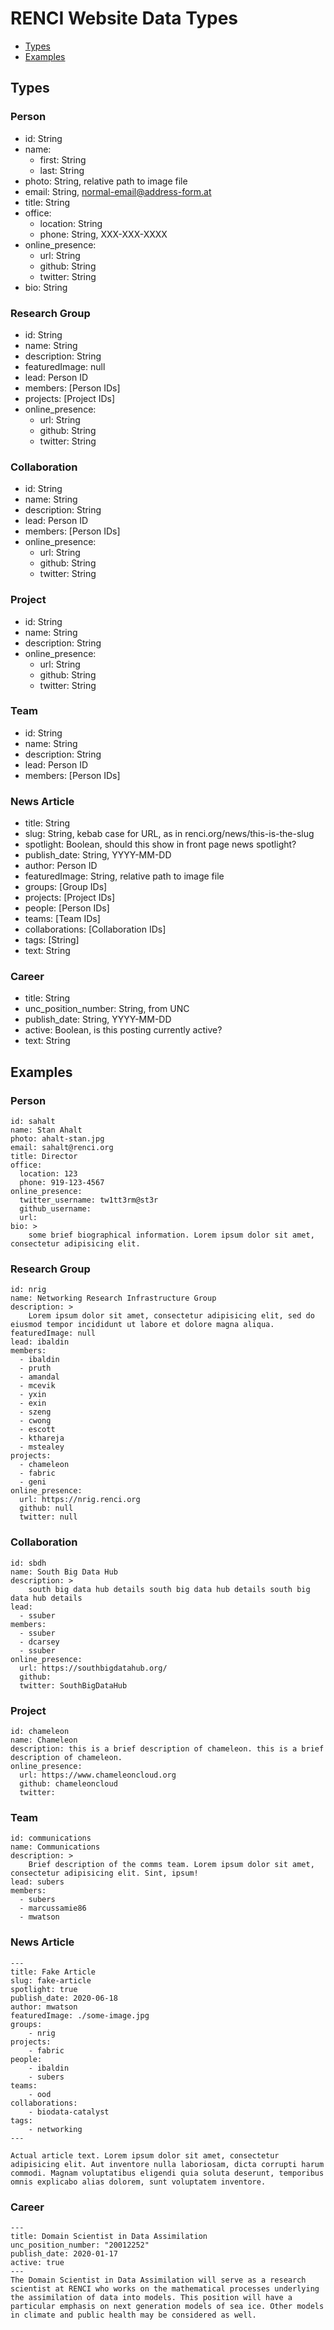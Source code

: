# RENCI Website Data Types

- [Types](#types)
- [Examples](#examples)

## Types

### Person

- id: String
- name:
  + first:  String
  + last: String
- photo: String, relative path to image file
- email: String, normal-email@address-form.at
- title: String
- office: 
  - location: String
  - phone: String, XXX-XXX-XXXX
- online_presence:
  - url: String
  - github: String
  - twitter: String
- bio: String

### Research Group

- id: String
- name: String
- description: String
- featuredImage: null
- lead: Person ID
- members: [Person IDs]
- projects: [Project IDs]
- online_presence:
  - url: String
  - github: String
  - twitter: String

### Collaboration

- id: String
- name: String
- description: String
- lead: Person ID
- members: [Person IDs]
- online_presence:
  - url: String
  - github: String
  - twitter: String

### Project

- id: String
- name: String
- description: String
- online_presence:
  - url: String
  - github: String
  - twitter: String

### Team

- id: String
- name: String
- description: String
- lead: Person ID
- members: [Person IDs]

### News Article

- title: String
- slug: String, kebab case for URL, as in renci.org/news/this-is-the-slug
- spotlight: Boolean, should this show in front page news spotlight?
- publish_date: String, YYYY-MM-DD
- author: Person ID
- featuredImage: String, relative path to image file
- groups: [Group IDs]
- projects: [Project IDs]
- people: [Person IDs]
- teams: [Team IDs]
- collaborations: [Collaboration IDs]
- tags: [String]
- text: String

### Career

- title: String
- unc_position_number: String, from UNC
- publish_date: String, YYYY-MM-DD
- active: Boolean, is this posting currently active?
- text: String

## Examples

### Person

```
id: sahalt
name: Stan Ahalt
photo: ahalt-stan.jpg
email: sahalt@renci.org
title: Director
office: 
  location: 123
  phone: 919-123-4567
online_presence:
  twitter_username: tw1tt3rm@st3r
  github_username: 
  url: 
bio: >
    some brief biographical information. Lorem ipsum dolor sit amet, consectetur adipisicing elit.
```

### Research Group

```
id: nrig
name: Networking Research Infrastructure Group
description: >
    Lorem ipsum dolor sit amet, consectetur adipisicing elit, sed do eiusmod tempor incididunt ut labore et dolore magna aliqua.
featuredImage: null
lead: ibaldin
members:
  - ibaldin
  - pruth
  - amandal
  - mcevik
  - yxin
  - exin
  - szeng
  - cwong
  - escott
  - kthareja
  - mstealey
projects:
  - chameleon
  - fabric
  - geni
online_presence:
  url: https://nrig.renci.org
  github: null
  twitter: null
```

### Collaboration

```
id: sbdh
name: South Big Data Hub
description: >
    south big data hub details south big data hub details south big data hub details
lead:
  - ssuber
members:
  - ssuber
  - dcarsey
  - ssuber
online_presence:
  url: https://southbigdatahub.org/
  github: 
  twitter: SouthBigDataHub
```

### Project

```
id: chameleon
name: Chameleon
description: this is a brief description of chameleon. this is a brief description of chameleon.
online_presence:
  url: https://www.chameleoncloud.org
  github: chameleoncloud
  twitter:
```

### Team

```
id: communications
name: Communications
description: >
    Brief description of the comms team. Lorem ipsum dolor sit amet, consectetur adipisicing elit. Sint, ipsum!
lead: subers
members:
  - subers
  - marcussamie86
  - mwatson
```

### News Article

```
---
title: Fake Article
slug: fake-article
spotlight: true
publish_date: 2020-06-18
author: mwatson
featuredImage: ./some-image.jpg
groups:
    - nrig
projects:
    - fabric
people:
    - ibaldin
    - subers
teams: 
    - ood
collaborations:
    - biodata-catalyst
tags:
    - networking
---

Actual article text. Lorem ipsum dolor sit amet, consectetur adipisicing elit. Aut inventore nulla laboriosam, dicta corrupti harum commodi. Magnam voluptatibus eligendi quia soluta deserunt, temporibus omnis explicabo alias dolorem, sunt voluptatem inventore.

```

### Career

```
---
title: Domain Scientist in Data Assimilation
unc_position_number: "20012252"
publish_date: 2020-01-17
active: true
---
The Domain Scientist in Data Assimilation will serve as a research scientist at RENCI who works on the mathematical processes underlying the assimilation of data into models. This position will have a particular emphasis on next generation models of sea ice. Other models in climate and public health may be considered as well. 
```

